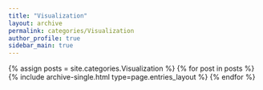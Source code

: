 ```yaml
---
title: "Visualization"
layout: archive
permalink: categories/Visualization
author_profile: true
sidebar_main: true
---
```



{% assign posts = site.categories.Visualization %}
{% for post in posts %} {% include archive-single.html type=page.entries_layout %} {% endfor %}
